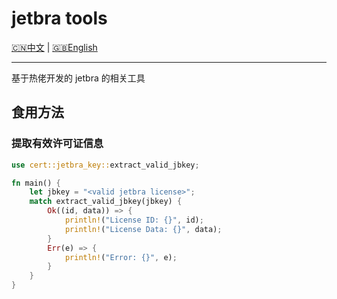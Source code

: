 # jetbra tools

[🇨🇳中文](#jetbra-tools) | [🇬🇧English](../README.md/#jetbra-tools)

---

基于热佬开发的 jetbra 的相关工具

## 食用方法

### 提取有效许可证信息

```rust
use cert::jetbra_key::extract_valid_jbkey;

fn main() {
    let jbkey = "<valid jetbra license>";
    match extract_valid_jbkey(jbkey) {
        Ok((id, data)) => {
            println!("License ID: {}", id);
            println!("License Data: {}", data);
        }
        Err(e) => {
            println!("Error: {}", e);
        }
    }
}
```
